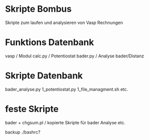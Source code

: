 # Skripte Bombus
Skripte zum laufen und analysieren von Vasp Rechnungen

# Funktions Datenbank 
vasp			/ Modul
	calc.py	/ Potentiostat
	bader.py	/ Analyse bader/Distanz

# Skripte Datenbank
bader_analyse.py
1_potentiostat.py
1_file_managment.sh
etc.

# feste Skripte
bader + chgsum.pl / kopierte Skripte für bader Analyse
etc.

backup ./bashrc?
